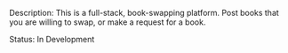 Description: This is a full-stack, book-swapping platform.  Post books that you are willing to swap, or make a request for a book.  

Status: In Development    
